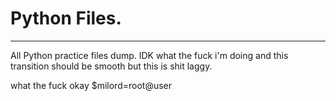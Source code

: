# Python Files.
---
All Python practice files dump.
IDK what the fuck i'm doing and this transition should be smooth but this is shit laggy. 

what the fuck okay
$milord=root@user


